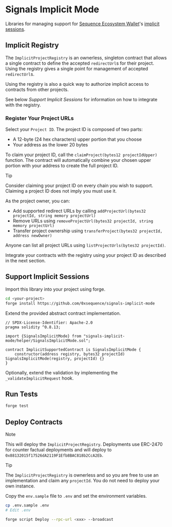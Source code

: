 # Signals Implicit Mode

Libraries for managing support for [Sequence Ecosystem Wallet](https://github.com/0xsequence/sequence-v3)'s [implicit sessions](https://github.com/0xsequence/sequence-v3/blob/master/docs/SESSIONS.md).

## Implicit Registry

The `ImplicitProjectRegistry` is an ownerless, singleton contract that allows a single contract to define the accepted `redirectUrl`s for their project. Using the registry gives a single point for management of accepted `redirectUrl`s. 

Using the registry is also a quick way to authorize implicit access to contracts from other projects. 

See below *Support Implicit Sessions* for information on how to integrate with the registry. 

### Register Your Project URLs

Select your `Project ID`. The project ID is composed of two parts:
- A 12-byte (24 hex characters) upper portion that you choose
- Your address as the lower 20 bytes

To claim your project ID, call the `claimProject(bytes12 projectIdUpper)` function. The contract will automatically combine your chosen upper portion with your address to create the full project ID.

> [!TIP]
> Consider claiming your project ID on every chain you wish to support. Claiming a project ID does not imply you must use it.

As the project owner, you can:
- Add supported redirect URLs by calling `addProjectUrl(bytes32 projectId, string memory projectUrl)`
- Remove URLs using `removeProjectUrl(bytes32 projectId, string memory projectUrl)`
- Transfer project ownership using `transferProject(bytes32 projectId, address newOwner)`

Anyone can list all project URLs using `listProjectUrls(bytes32 projectId)`.

Integrate your contracts with the registry using your project ID as described in the next section.

## Support Implicit Sessions

Import this library into your project using forge.

```sh
cd <your-project>
forge install https://github.com/0xsequence/signals-implicit-mode
```

Extend the provided abstract contract implementation.

```solidity
// SPDX-License-Identifier: Apache-2.0
pragma solidity ^0.8.13;

import {SignalsImplicitMode} from "signals-implicit-mode/helper/SignalsImplicitMode.sol";

contract ImplicitSupportedContract is SignalsImplicitMode {
    constructor(address registry, bytes32 projectId) SignalsImplicitMode(registry, projectId) {}
}
```

Optionally, extend the validation by implementing the `_validateImplicitRequest` hook.

## Run Tests

```sh
forge test
```

## Deploy Contracts

> [!NOTE]
> This will deploy the `ImplicitProjectRegistry`. Deployments use ERC-2470 for counter factual deployments and will deploy to `0x88132015f17526dA2119F1Efb8BAC818b2CcA2Eb`.

> [!TIP]
> The `ImplicitProjectRegistry` is ownerless and so you are free to use an implementation and claim any `projectId`. You do not need to deploy your own instance.

Copy the `env.sample` file to `.env` and set the environment variables.

```sh
cp .env.sample .env
# Edit .env
```

```sh
forge script Deploy --rpc-url <xxx> --broadcast
```
